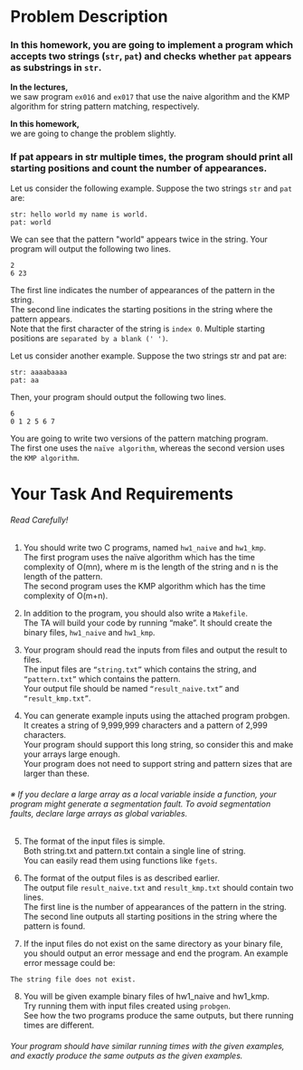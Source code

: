 # Problem Description
### In this homework, you are going to implement a program which accepts two strings (`str`, `pat`) and checks whether `pat` appears as substrings in `str`.  

**In the lectures,**  
we saw program `ex016` and `ex017` that use the naive algorithm and the KMP algorithm for string pattern matching, respectively.  

**In this homework,**  
we are going to change the problem slightly.
### If pat appears in str multiple times, the program should print all starting positions and count the number of appearances.  

Let us consider the following example. Suppose the two strings `str` and `pat` are:  

```
str: hello world my name is world.
pat: world
```  

We can see that the pattern "world" appears twice in the string. Your program will output the following two lines.  

```
2
6 23
```  

The first line indicates the number of appearances of the pattern in the string.  
The second line indicates the starting positions in the string where the pattern appears.  
Note that the first character of the string is `index 0`. Multiple starting positions are `separated by a blank (' ')`.  

Let us consider another example. Suppose the two strings str and pat are:  

```
str: aaaabaaaa
pat: aa
```  

Then, your program should output the following two lines.  

```
6
0 1 2 5 6 7
```  

You are going to write two versions of the pattern matching program.  
The first one uses the `naïve algorithm`, whereas the second version uses the `KMP algorithm`.  

# Your Task And Requirements
###### Read Carefully!
1. You should write two C programs, named `hw1_naive` and `hw1_kmp`.  
The first program uses the naïve algorithm which has the time complexity of O(mn), where m is the length of the string and n is the length of the pattern.  
The second program uses the KMP algorithm which has the time complexity of O(m+n).  

2. In addition to the program, you should also write a `Makefile`.  
The TA will build your code by running “make”. It should create the binary files, `hw1_naive` and `hw1_kmp`.  

3. Your program should read the inputs from files and output the result to files.  
The input files are `“string.txt”` which contains the string, and `“pattern.txt”` which contains the pattern.  
Your output file should be named `“result_naive.txt”` and `“result_kmp.txt”`.  

4. You can generate example inputs using the attached program probgen.  
It creates a string of 9,999,999 characters and a pattern of 2,999 characters.  
Your program should support this long string, so consider this and make your arrays large enough.  
Your program does not need to support string and pattern sizes that are larger than these.  

###### ※ If you declare a large array as a local variable inside a function, your program might generate a segmentation fault. To avoid segmentation faults, declare large arrays as global variables.  

5. The format of the input files is simple.  
Both string.txt and pattern.txt contain a single line of string.  
You can easily read them using functions like `fgets`.  

6. The format of the output files is as described earlier.  
The output file `result_naive.txt` and `result_kmp.txt` should contain two lines.  
The first line is the number of appearances of the pattern in the string.  
The second line outputs all starting positions in the string where the pattern is found.  

7. If the input files do not exist on the same directory as your binary file,  
you should output an error message and end the program. An example error message could be:  
```
The string file does not exist.  
```  

8. You will be given example binary files of hw1_naive and hw1_kmp.  
Try running them with input files created using `probgen`.  
See how the two programs produce the same outputs, but there running times are different.  
###### Your program should have similar running times with the given examples, and exactly produce the same outputs as the given examples. 